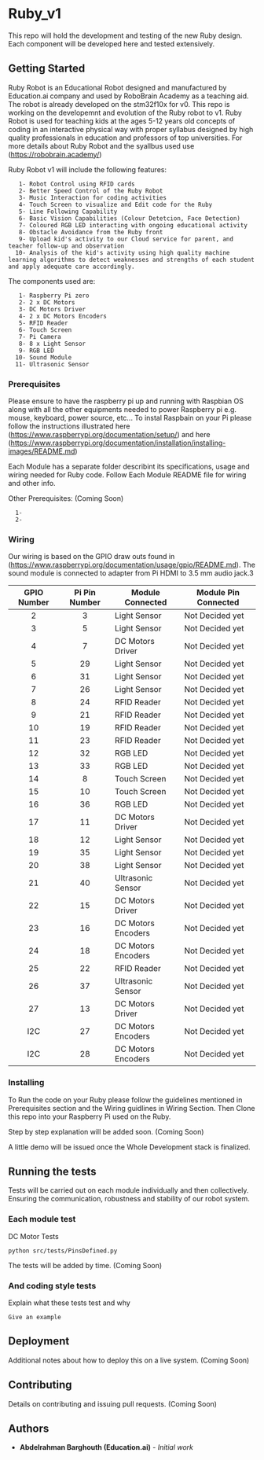 # Ruby_v1
This repo will hold the development and testing of the new Ruby design. Each component will be developed here and tested extensively.

## Getting Started

Ruby Robot is an Educational Robot designed and manufactured by Education.ai company and used by RoboBrain Academy as a teaching aid. The robot is already developed on the stm32f10x for v0. This repo is working on the developemnt and evolution of the Ruby robot to v1. Ruby Robot is used for teaching kids at the ages 5-12 years old concepts of coding in an interactive physical way with proper syllabus designed by high quality professionals in education and professors of top universities. For more details about Ruby Robot and the syallbus used use (https://robobrain.academy/)

Ruby Robot v1 will include the following features:
```
   1- Robot Control using RFID cards
   2- Better Speed Control of the Ruby Robot
   3- Music Interaction for coding activities
   4- Touch Screen to visualize and Edit code for the Ruby
   5- Line Following Capability
   6- Basic Vision Capabilities (Colour Detetcion, Face Detection)
   7- Coloured RGB LED interacting with ongoing educational activity
   8- Obstacle Avoidance from the Ruby front
   9- Upload kid's activity to our Cloud service for parent, and teacher follow-up and observation
  10- Analysis of the kid's activity using high quality machine learning algorithms to detect weaknesses and strengths of each student and apply adequate care accordingly. 
```

The components used are:
```
   1- Raspberry Pi zero
   2- 2 x DC Motors
   3- DC Motors Driver
   4- 2 x DC Motors Encoders
   5- RFID Reader
   6- Touch Screen
   7- Pi Camera
   8- 8 x Light Sensor
   9- RGB LED
  10- Sound Module
  11- Ultrasonic Sensor
```

### Prerequisites

Please ensure to have the raspberry pi up and running with Raspbian OS along with all the other equipments needed to power Raspberry pi e.g. mouse, keyboard, power source, etc... 
To instal Raspbain on your Pi please follow the instructions illustrated here (https://www.raspberrypi.org/documentation/setup/) and here (https://www.raspberrypi.org/documentation/installation/installing-images/README.md)

Each Module has a separate folder describint its specifications, usage and wiring needed for Ruby code. Follow Each Module README file for wiring and other info. 

Other Prerequisites: (Coming Soon)
```
  1- 
  2- 
```

### Wiring

Our wiring is based on the GPIO draw outs found in (https://www.raspberrypi.org/documentation/usage/gpio/README.md). The sound module is connected to adapter from Pi HDMI to 3.5 mm audio jack.3

| GPIO Number | Pi Pin Number| Module Connected | Module Pin Connected |
|    :---:    |    :---:     |------------------|----------------------|
|  2 |  3 | Light Sensor | Not Decided yet |
|  3 |  5 | Light Sensor | Not Decided yet |
|  4 |  7 | DC Motors Driver | Not Decided yet |
|  5 | 29 | Light Sensor | Not Decided yet |
|  6 | 31 | Light Sensor | Not Decided yet |
|  7 | 26 | Light Sensor | Not Decided yet |
|  8 | 24 | RFID Reader | Not Decided yet |
|  9 | 21 | RFID Reader | Not Decided yet |
| 10 | 19 | RFID Reader | Not Decided yet |
| 11 | 23 | RFID Reader | Not Decided yet |
| 12 | 32 | RGB LED | Not Decided yet |
| 13 | 33 | RGB LED | Not Decided yet |
| 14 |  8 | Touch Screen | Not Decided yet |
| 15 | 10 | Touch Screen | Not Decided yet |
| 16 | 36 | RGB LED | Not Decided yet |
| 17 | 11 | DC Motors Driver | Not Decided yet |
| 18 | 12 | Light Sensor | Not Decided yet |
| 19 | 35 | Light Sensor | Not Decided yet |
| 20 | 38 | Light Sensor | Not Decided yet |
| 21 | 40 | Ultrasonic Sensor | Not Decided yet |
| 22 | 15 | DC Motors Driver | Not Decided yet |
| 23 | 16 | DC Motors Encoders | Not Decided yet |
| 24 | 18 | DC Motors Encoders | Not Decided yet |
| 25 | 22 | RFID Reader | Not Decided yet |
| 26 | 37 | Ultrasonic Sensor | Not Decided yet |
| 27 | 13 | DC Motors Driver | Not Decided yet |
| I2C | 27 | DC Motors Encoders | Not Decided yet |
| I2C | 28 | DC Motors Encoders | Not Decided yet |

### Installing

To Run the code on your Ruby please follow the guidelines mentioned in Prerequisites section and the Wiring guidlines in Wiring Section. Then Clone this repo into your Raspberry Pi used on the Ruby.

Step by step explanation will be added soon. (Coming Soon)

A little demo will be issued once the Whole Development stack is finalized.

## Running the tests

Tests will be carried out on each module individually and then collectively. Ensuring the communication, robustness and stability of our robot system.

### Each module test

DC Motor Tests
```
python src/tests/PinsDefined.py
```

The tests will be added by time. (Coming Soon)

### And coding style tests

Explain what these tests test and why

```
Give an example
```

## Deployment

Additional notes about how to deploy this on a live system. (Coming Soon)

## Contributing
Details on contributing and issuing pull requests. (Coming Soon)

## Authors

* **Abdelrahman Barghouth (Education.ai)** - *Initial work*

